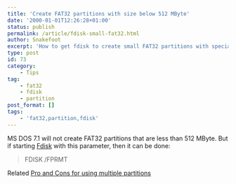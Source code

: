 ```yaml
---
title: 'Create FAT32 partitions with size below 512 MByte'
date: '2000-01-01T12:26:28+01:00'
status: publish
permalink: /article/fdisk-small-fat32.html
author: Snakefoot
excerpt: 'How to get fdisk to create small FAT32 partitions with special parameter.'
type: post
id: 73
category:
    - Tips
tag:
    - fat32
    - fdisk
    - partition
post_format: []
tags:
    - 'fat32,partition,fdisk'
---
```

MS DOS 7.1 will not create FAT32 partitions that are less than 512 MByte. But if starting [Fdisk](/article/fdisk.html) with this parameter, then it can be done:

> FDISK /FPRMT

 Related [Pro and Cons for using multiple partitions](/article/multiple-partitions.html)